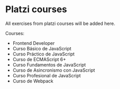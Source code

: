 # Platzi courses

All exercises from platzi courses will be added here. 

Courses: 
- Frontend Developer
- Curso Básico de JavaScript
- Curso Práctico de JavaScript
- Curso de ECMAScript 6+
- Curso Fundamentos de JavaScript
- Curso de Asincronismo con JavaScript
- Curso Profesional de JavaScript
- Curso de Webpack
